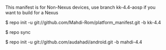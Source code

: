

This manifest is for Non-Nexus devices, use branch kk-4.4-aosp if you want to build for a Nexus

$ repo init -u git://github.com/Mahdi-Rom/platform_manifest.git -b kk-4.4

$ repo sync



<!--- For Endeavoru (HTC One X)---!>

$ repo init -u git://github.com/audahadi/android.git -b mahdi-4.4
